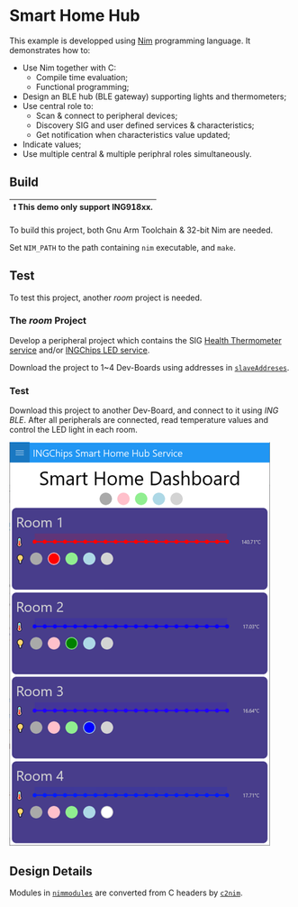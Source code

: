 # Smart Home Hub

This example is developped using [Nim](https://nim-lang.org) programming language.
It demonstrates how to:

* Use Nim together with C:
    * Compile time evaluation;
    * Functional programming;
* Design an BLE hub (BLE gateway) supporting lights and thermometers;
* Use central role to:
    * Scan & connect to peripheral devices;
    * Discovery SIG and user defined services & characteristics;
    * Get notification when characteristics value updated;
* Indicate values;
* Use multiple central & multiple periphral roles simultaneously.

## Build

| :exclamation: This demo only support ING918xx.    |
|-----------------------------------------          |

To build this project, both Gnu Arm Toolchain & 32-bit Nim are needed.

Set `NIM_PATH` to the path containing `nim` executable, and `make`.

## Test

To test this project, another _room_ project is needed.

### The _room_ Project

Develop a peripheral project which contains the SIG [Health Thermometer service](../../../examples/thermo_ota/doc/index.md) and/or
[INGChips LED service](../../../examples/peripheral_led/doc/index.md).

Download the project to 1~4 Dev-Boards using addresses in [`slaveAddreses`](../src/profile.nim).

### Test

Download this project to another Dev-Board, and connect to it using _ING BLE_. After all peripherals
are connected, read temperature values and control the LED light in each room.

![](img/smart_home.png)

## Design Details

Modules in [`nimmodules`](../nimmodules/) are converted from C headers by [`c2nim`](https://github.com/nim-lang/c2nim).
